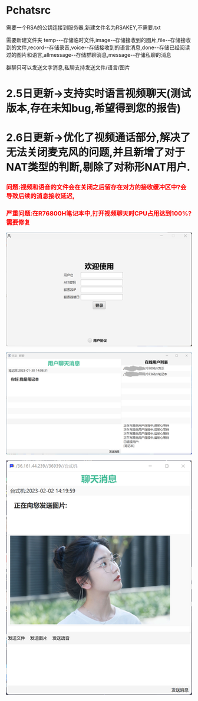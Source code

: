 # Pchatsrc

需要一个RSA的公钥连接到服务器,新建文件名为RSAKEY,不需要.txt

需要新建文件夹 temp---存储临时文件,image--存储接收到的图片,file--存储接收到的文件,record--存储录音,voice--存储接收到的语言消息,done--存储已经阅读过的图片和语言,allmessage--存储群聊消息,message--存储私聊的消息

群聊只可以发送文字消息,私聊支持发送文件/语言/图片

# 2.5日更新->支持实时语言视频聊天(测试版本,存在未知bug,希望得到您的报告)
# 2.6日更新->优化了视频通话部分,解决了无法关闭麦克风的问题,并且新增了对于NAT类型的判断,剔除了对称形NAT用户.

<h3 style="color:#ff0000">问题:视频和语音的文件会在关闭之后留存在对方的接收缓冲区中?会导致后续的消息接收延迟,</h3>
<h3 style="color:#ff0000">严重问题:在R76800H笔记本中,打开视频聊天时CPU占用达到100%?需要修复</h3>


![image](登录.png)

![image](主界面.png)

![image](私聊.png)
